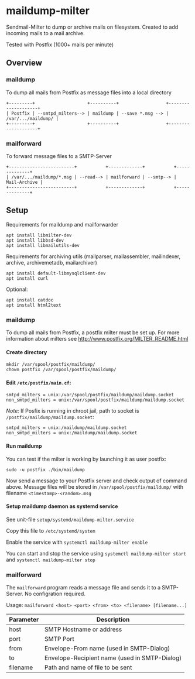 # maildump-milter

Sendmail-Milter to dump or archive mails on filesystem.
Created to add incoming mails to a mail archive.

Tested with Postfix (1000+ mails per minute)

## Overview

### maildump

To dump all mails from Postfix as message files into a local directory

    +---------+                    +----------+                  +--------------------+
    | Postfix | --smtpd_milters--> | maildump | --save *.msg --> | /var/.../maildump/ |
    +---------+                    +----------+                  +--------------------+


### mailforward

To forward message files to a SMTP-Server

    +-------------------------+           +-------------+           +--------------+
    | /var/.../maildump/*.msg | --read--> | mailforward | --smtp--> | Mail-Archive |
    +-------------------------+           +-------------+           +--------------+
    

    
## Setup

Requirements for maildump and mailforwarder

    apt install libmilter-dev
    apt install libbsd-dev
    apt install libmailutils-dev
    
Requirements for archiving utils (mailparser, mailassembler, mailindexer, archive, archivemetadb, mailarchiver)
    
    apt install default-libmysqlclient-dev
    apt install curl

Optional:

    apt install catdoc
    apt install html2text

### maildump

To dump all mails from Postfix, a postfix milter must be set up.
For more information about milters see http://www.postfix.org/MILTER_README.html


 #### Create directory

    mkdir /var/spool/postfix/maildump/
    chown postfix /var/spool/postfix/maildump/


 #### Edit `/etc/postfix/main.cf`:

    smtpd_milters = unix:/var/spool/postfix/maildump/maildump.socket
    non_smtpd_milters = unix:/var/spool/postfix/maildump/maildump.socket

*Note:* If Posfix is running in chroot jail, path to socket is `/postfix/maildump/maildump.socket`:

    smtpd_milters = unix:/maildump/maildump.socket
    non_smtpd_milters = unix:/maildump/maildump.socket


#### Run maildump

You can test if the milter is working by launching it as user postfix:
     
    sudo -u postfix ./bin/maildump
    
Now send a message to your Postfix server and check output of command above.
Message files will be stored in `/var/spool/postfix/maildump/` with filename `<timestamp>-<random>.msg`


#### Setup maildump daemon as systemd service

See unit-file `setup/systemd/maildump-milter.service`

Copy this file to `/etc/systemd/system`

Enable the service with `systemctl maildump-milter enable`

You can start and stop the service using `systemctl maildump-milter start` and `systemctl maildump-milter stop`


### mailforward

The `mailforward` program reads a message file and sends it to a SMTP-Server.
No configration required.

Usage: `mailforward <host> <port> <from> <to> <filename> [filename...]`

Parameter     | Description
--------------| -----------
host          | SMTP Hostname or address
port          | SMTP Port
from          | Envelope-From name (used in SMTP-Dialog)
to            | Envelope-Recipient name (used in SMTP-Dialog)
filename      | Path and name of file to be sent
